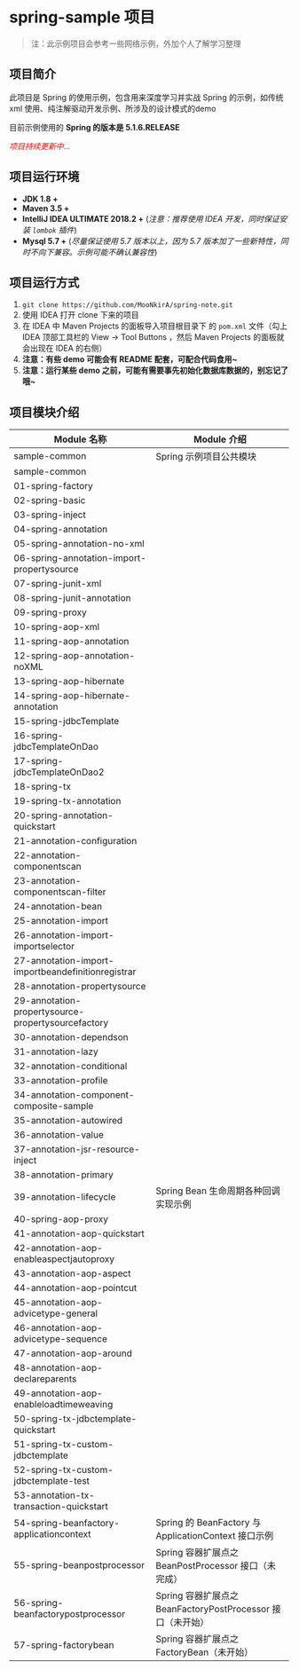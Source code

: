 # spring-sample 项目

> 注：此示例项目会参考一些网络示例，外加个人了解学习整理

## 项目简介

此项目是 Spring 的使用示例，包含用来深度学习并实战  Spring 的示例，如传统 xml 使用、纯注解驱动开发示例、所涉及的设计模式的demo

目前示例使用的 **Spring 的版本是 5.1.6.RELEASE**

<font color=red>*项目持续更新中...*</font>

## 项目运行环境

- **JDK 1.8 +**
- **Maven 3.5 +**
- **IntelliJ IDEA ULTIMATE 2018.2 +** (*注意：推荐使用 IDEA 开发，同时保证安装 `lombok` 插件*)
- **Mysql 5.7 +** (*尽量保证使用 5.7 版本以上，因为 5.7 版本加了一些新特性，同时不向下兼容。示例可能不确认兼容性*)

## 项目运行方式

1. `git clone https://github.com/MooNkirA/spring-note.git`
2. 使用 IDEA 打开 clone 下来的项目
3. 在 IDEA 中 Maven Projects 的面板导入项目根目录下 的 `pom.xml` 文件（勾上 IDEA 顶部工具栏的 View -> Tool Buttons ，然后 Maven Projects 的面板就会出现在 IDEA 的右侧）
4. **注意：有些 demo 可能会有 README 配套，可配合代码食用~**
5. **注意：运行某些 demo 之前，可能有需要事先初始化数据库数据的，别忘记了哦~**

## 项目模块介绍

| Module 名称                                        | Module 介绍                                                 |
| -------------------------------------------------- | ----------------------------------------------------------- |
| sample-common                                      | Spring 示例项目公共模块                                     |
| sample-common                                      |                                                             |
| 01-spring-factory                                  |                                                             |
| 02-spring-basic                                    |                                                             |
| 03-spring-inject                                   |                                                             |
| 04-spring-annotation                               |                                                             |
| 05-spring-annotation-no-xml                        |                                                             |
| 06-spring-annotation-import-propertysource         |                                                             |
| 07-spring-junit-xml                                |                                                             |
| 08-spring-junit-annotation                         |                                                             |
| 09-spring-proxy                                    |                                                             |
| 10-spring-aop-xml                                  |                                                             |
| 11-spring-aop-annotation                           |                                                             |
| 12-spring-aop-annotation-noXML                     |                                                             |
| 13-spring-aop-hibernate                            |                                                             |
| 14-spring-aop-hibernate-annotation                 |                                                             |
| 15-spring-jdbcTemplate                             |                                                             |
| 16-spring-jdbcTemplateOnDao                        |                                                             |
| 17-spring-jdbcTemplateOnDao2                       |                                                             |
| 18-spring-tx                                       |                                                             |
| 19-spring-tx-annotation                            |                                                             |
| 20-spring-annotation-quickstart                    |                                                             |
| 21-annotation-configuration                        |                                                             |
| 22-annotation-componentscan                        |                                                             |
| 23-annotation-componentscan-filter                 |                                                             |
| 24-annotation-bean                                 |                                                             |
| 25-annotation-import                               |                                                             |
| 26-annotation-import-importselector                |                                                             |
| 27-annotation-import-importbeandefinitionregistrar |                                                             |
| 28-annotation-propertysource                       |                                                             |
| 29-annotation-propertysource-propertysourcefactory |                                                             |
| 30-annotation-dependson                            |                                                             |
| 31-annotation-lazy                                 |                                                             |
| 32-annotation-conditional                          |                                                             |
| 33-annotation-profile                              |                                                             |
| 34-annotation-component-composite-sample           |                                                             |
| 35-annotation-autowired                            |                                                             |
| 36-annotation-value                                |                                                             |
| 37-annotation-jsr-resource-inject                  |                                                             |
| 38-annotation-primary                              |                                                             |
| 39-annotation-lifecycle                            | Spring Bean 生命周期各种回调实现示例                        |
| 40-spring-aop-proxy                                |                                                             |
| 41-annotation-aop-quickstart                       |                                                             |
| 42-annotation-aop-enableaspectjautoproxy           |                                                             |
| 43-annotation-aop-aspect                           |                                                             |
| 44-annotation-aop-pointcut                         |                                                             |
| 45-annotation-aop-advicetype-general               |                                                             |
| 46-annotation-aop-advicetype-sequence              |                                                             |
| 47-annotation-aop-around                           |                                                             |
| 48-annotation-aop-declareparents                   |                                                             |
| 49-annotation-aop-enableloadtimeweaving            |                                                             |
| 50-spring-tx-jdbctemplate-quickstart               |                                                             |
| 51-spring-tx-custom-jdbctemplate                   |                                                             |
| 52-spring-tx-custom-jdbctemplate-test              |                                                             |
| 53-annotation-tx-transaction-quickstart            |                                                             |
| 54-spring-beanfactory-applicationcontext           | Spring 的 BeanFactory 与 ApplicationContext 接口示例        |
| 55-spring-beanpostprocessor                        | Spring 容器扩展点之 BeanPostProcessor 接口（未完成）        |
| 56-spring-beanfactorypostprocessor                 | Spring 容器扩展点之 BeanFactoryPostProcessor 接口（未开始） |
| 57-spring-factorybean                              | Spring 容器扩展点之 FactoryBean（未开始）                   |